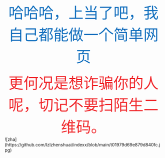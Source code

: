 <!doctype html>
<html>
<head>
<meta charset="utf-8">
<title>国家反诈app下载</title>
	</head>

<body><div align="center"><font size="15" color="#0F6EBD" face="仿宋">哈哈哈，上当了吧，我自己都能做一个简单网页</font>
	<p></p>
	<font size="15" color="#F0282C" face="仿宋">更何况是想诈骗你的人呢，切记不要扫陌生二维码。</font></div>
	![zha](https://github.com/lzlzhenshuai/indexx/blob/main/t01979d69e879d840fc.jpg)


</body>
</html>
